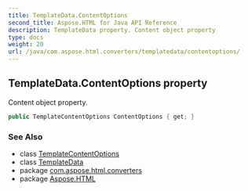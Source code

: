 ```yaml
---
title: TemplateData.ContentOptions
second_title: Aspose.HTML for Java API Reference
description: TemplateData property. Content object property
type: docs
weight: 20
url: /java/com.aspose.html.converters/templatedata/contentoptions/
---
```

## TemplateData.ContentOptions property

Content object property.

```java
public TemplateContentOptions ContentOptions { get; }
```

### See Also

* class [TemplateContentOptions](../../templatecontentoptions/)
* class [TemplateData](../)
* package [com.aspose.html.converters](../../../com.aspose.html.converters/)
* package [Aspose.HTML](../../../)
